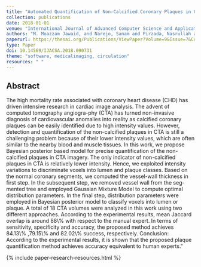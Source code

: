 ```yaml
---
title: "Automated Quantification of Non-Calcified Coronary Plaques in Cardiac CT Angiographic Imagery"
collection: publications
date: 2018-01-01
venue: "International Journal of Advanced Computer Science and Applications (IJACSA)"
authors: "M. Moazzam Jawaid, and Narejo, Sanam and Pirzada, Nasrullah and Baloch, Junaid and Reyes-Aldasoro, C. C., Greg  Slabaugh"
paperurl: https://thesai.org/Publications/ViewPaper?Volume=9&Issue=7&Code=IJACSA&SerialNo=31
type: Paper
doi: 10.14569/IJACSA.2018.090731
theme: "software, medicalimaging, circulation"
resources: " "
---
```

<h2> Abstract </h2>
The high mortality rate associated with coronary heart disease (CHD) has driven intensive research in cardiac image analysis. The advent of computed tomography angiogra-phy (CTA) has turned non-invasive diagnosis of cardiovascular anomalies into reality as calcified coronary plaques can be easily identified due to high intensity values. However, detection and quantification of the non-calcified plaques in CTA is still a challenging problem because of their lower intensity values, which are often similar to the nearby blood and muscle tissues. In this work, we propose Bayesian posterior based model for precise quantification of the non-calcified plaques in CTA imagery. The only indicator of non-calcified plaques in CTA is relatively lower intensity. Hence, we exploited intensity variations to discriminate voxels into lumen and plaque classes. Based on the normal coronary segments, we computed the vessel-wall thickness in first step. In the subsequent step, we removed vessel wall from the seg-mented tree and employed Gaussian Mixture Model to compute optimal distribution parameters. In the final step, distribution parameters were employed in Bayesian posterior model to classify voxels into lumen or plaque. A total of 18 CTA volumes were analyzed in this work using two different approaches. According to the experimental results, mean Jaccard overlap is around 88\% with respect to the manual expert. In terms of sensitivity, specificity and accuracy, the proposed method achieves 84.13\% ,79.15\% and 82.02\% success, respectively. Conclusion: According to the experimental results, it is shown that the proposed plaque quantification method achieves accuracy equivalent to human experts."

{% include paper-research-resources.html %}
